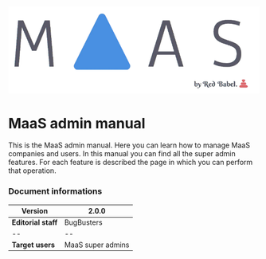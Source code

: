 ![MaasLogo](https://raw.githubusercontent.com/BugBusterSWE/adminManual/master/img/logo.png)

# MaaS admin manual

This is the MaaS admin manual. Here you can learn how to manage MaaS companies and users. In this manual you can find all the super admin features. For each feature is described the page in which you can perform that operation.


### Document informations


| Version | 2.0.0 |
| -- | -- |
| **Editorial staff** | BugBusters |
| -- | -- |
| **Target users** | MaaS super admins |


